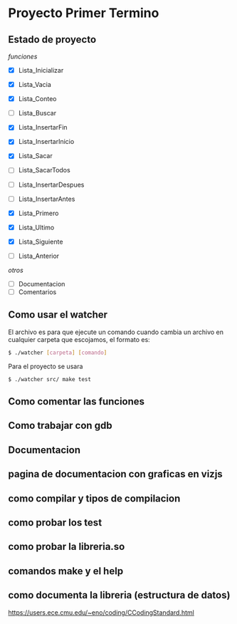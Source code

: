 # Proyecto Primer Termino

## Estado de proyecto

_funciones_

- [x] Lista_Inicializar
- [x] Lista_Vacia
- [x] Lista_Conteo
- [ ] Lista_Buscar
- [x] Lista_InsertarFin
- [x] Lista_InsertarInicio
- [x] Lista_Sacar
- [ ] Lista_SacarTodos
- [ ] Lista_InsertarDespues
- [ ] Lista_InsertarAntes
- [x] Lista_Primero
- [x] Lista_Ultimo
- [x] Lista_Siguiente
- [ ] Lista_Anterior


_otros_

- [ ] Documentacion
- [ ] Comentarios

## Como usar el watcher

El archivo es para que ejecute un comando cuando cambia un archivo en cualquier carpeta que escojamos, el formato es:

```sh
$ ./watcher [carpeta] [comando]
```

Para el proyecto se usara

```sh
$ ./watcher src/ make test
```

## Como comentar las funciones

## Como trabajar con gdb

## Documentacion

## pagina de documentacion con graficas en vizjs

## como compilar y tipos de compilacion

## como probar los test

## como probar la libreria.so

## comandos make y el help

## como documenta la libreria (estructura de datos)

https://users.ece.cmu.edu/~eno/coding/CCodingStandard.html
